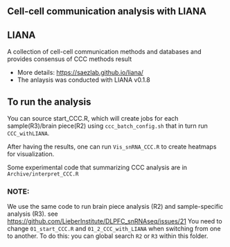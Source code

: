 ## Cell-cell communication analysis with LIANA

## LIANA
A collection of cell-cell communication methods and databases and provides consensus of CCC methods result

* More details: https://saezlab.github.io/liana/
* The anlaysis was conducted with LIANA v0.1.8

## To run the analysis
You can source start_CCC.R, which will create jobs for each sample(R3)/brain piece(R2) using `ccc_batch_config.sh` that in turn run `CCC_withLIANA`.

After having the results, one can run `Vis_snRNA_CCC.R` to create heatmaps for visualization.

Some experimental code that summarizing CCC analysis are in `Archive/interpret_CCC.R`

### NOTE:
We use the same code to run brain piece analysis (R2) and sample-specific analysis (R3). see https://github.com/LieberInstitute/DLPFC_snRNAseq/issues/21
You need to change `01_start_CCC.R` and `01_2_CCC_with_LIANA` when switching from one to another. To do this: you can global search `R2` or `R3` within this folder.
